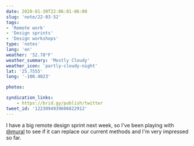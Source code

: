 ```yaml
---
date: 2020-01-30T22:06:01-06:00
slug: 'note/22-03-52'
tags:
- 'Remote work'
- 'Design sprints'
- 'Design workshops'
type: 'notes'
lang: 'en'
weather: '52.78°F'
weather_summary: 'Mostly Cloudy'
weather_icon: 'partly-cloudy-night'
lat: '25.7555'
long: '-100.4023'

photos:

syndication_links:
    - https://brid.gy/publish/twitter
tweet_id: '1223094939606822912'
---
```

I have a big remote design sprint next week, so I've been playing with <a href="https://twitter.com/@mural">@mural</a> to see if it can replace our current methods and I'm very impressed so far.
